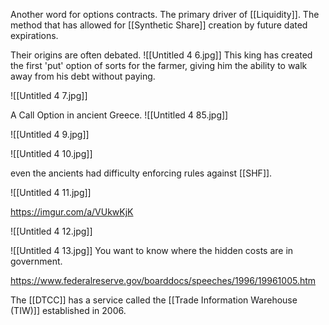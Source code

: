 Another word for options contracts. The primary driver of [[Liquidity]]. The method that has allowed for [[Synthetic Share]] creation by future dated expirations.

Their origins are often debated.
![[Untitled 4 6.jpg]]
This king has created the first 'put' option of sorts for the farmer, giving him the ability to walk away from his debt without paying.

![[Untitled 4 7.jpg]]


A Call Option in ancient Greece.
![[Untitled 4 85.jpg]]

![[Untitled 4 9.jpg]]

![[Untitled 4 10.jpg]]

even the ancients had difficulty enforcing rules against [[SHF]]. 

![[Untitled 4 11.jpg]]

https://imgur.com/a/VUkwKjK


![[Untitled 4 12.jpg]]

![[Untitled 4 13.jpg]]
You want to know where the hidden costs are in government. 

https://www.federalreserve.gov/boarddocs/speeches/1996/19961005.htm

The [[DTCC]] has a service called the [[Trade Information Warehouse (TIW)]] established in 2006.
